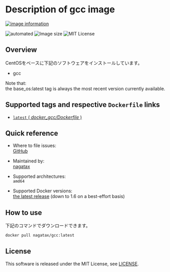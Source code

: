 # Description of gcc image

[![image information](https://dockeri.co/image/nagatax/gcc)](https://hub.docker.com/r/nagatax/gcc)

![automated](https://img.shields.io/docker/automated/nagatax/gcc.svg)
![Image size](https://img.shields.io/microbadger/image-size/nagatax%2Fgcc.svg)
![MIT License](https://img.shields.io/badge/license-MIT-blue.svg?style=flat)

## Overview

CentOSをベースに下記のソフトウェアをインストールしています。

- gcc

Note that:  
the base_os:latest tag is always the most recent version currently available.

## Supported tags and respective `Dockerfile` links

- [`latest` ( *docker_gcc/Dockerfile* )](https://github.com/nagatax/docker-library/blob/gcc/master/gcc/Dockerfile)

## Quick reference

- Where to file issues:  
  [GitHub](https://github.com/nagatax/docker-library/issues)

- Maintained by:  
  [nagatax](https://github.com/nagatax)

- Supported architectures:  
  `amd64`

- Supported Docker versions:  
  [the latest release](https://github.com/docker/docker-ce/releases/latest) (down to 1.6 on a best-effort basis)

## How to use

下記のコマンドでダウンロードできます。

```bash
docker pull nagatax/gcc:latest
```

## License

This software is released under the MIT License, see [LICENSE](https://github.com/nagatax/docker_base_os/blob/master/LICENSE).
